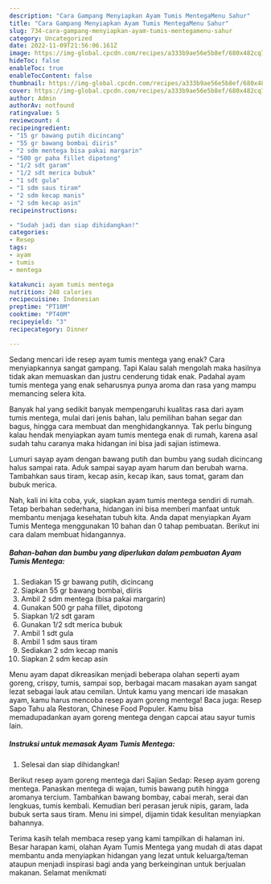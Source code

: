```yaml
---
description: "Cara Gampang Menyiapkan Ayam Tumis MentegaMenu Sahur"
title: "Cara Gampang Menyiapkan Ayam Tumis MentegaMenu Sahur"
slug: 734-cara-gampang-menyiapkan-ayam-tumis-mentegamenu-sahur
category: Uncategorized
date: 2022-11-09T21:56:06.161Z
image: https://img-global.cpcdn.com/recipes/a333b9ae56e5b8ef/680x482cq70/ayam-tumis-mentega-foto-resep-utama.jpg
hideToc: false
enableToc: true
enableTocContent: false
thumbnail: https://img-global.cpcdn.com/recipes/a333b9ae56e5b8ef/680x482cq70/ayam-tumis-mentega-foto-resep-utama.jpg
cover: https://img-global.cpcdn.com/recipes/a333b9ae56e5b8ef/680x482cq70/ayam-tumis-mentega-foto-resep-utama.jpg
author: Admin
authorAv: notfound
ratingvalue: 5
reviewcount: 4
recipeingredient:
- "15 gr bawang putih dicincang"
- "55 gr bawang bombai diiris"
- "2 sdm mentega bisa pakai margarin"
- "500 gr paha fillet dipotong"
- "1/2 sdt garam"
- "1/2 sdt merica bubuk"
- "1 sdt gula"
- "1 sdm saus tiram"
- "2 sdm kecap manis"
- "2 sdm kecap asin"
recipeinstructions:

- "Sudah jadi dan siap dihidangkan!"
categories:
- Resep
tags:
- ayam
- tumis
- mentega

katakunci: ayam tumis mentega 
nutrition: 248 calories
recipecuisine: Indonesian
preptime: "PT10M"
cooktime: "PT40M"
recipeyield: "3"
recipecategory: Dinner

---
```



Sedang mencari ide resep ayam tumis mentega yang enak? Cara menyiapkannya sangat gampang. Tapi Kalau salah mengolah maka hasilnya tidak akan memuaskan dan justru cenderung tidak enak. Padahal ayam tumis mentega yang enak seharusnya punya aroma dan rasa yang mampu memancing selera kita.


Banyak hal yang sedikit banyak mempengaruhi kualitas rasa dari ayam tumis mentega, mulai dari jenis bahan, lalu pemilihan bahan segar dan bagus, hingga cara membuat dan menghidangkannya. Tak perlu bingung kalau hendak menyiapkan ayam tumis mentega enak di rumah, karena asal sudah tahu caranya maka hidangan ini bisa jadi sajian istimewa.

Lumuri sayap ayam dengan bawang putih dan bumbu yang sudah dicincang halus sampai rata. Aduk sampai sayap ayam harum dan berubah warna. Tambahkan saus tiram, kecap asin, kecap ikan, saus tomat, garam dan bubuk merica.


Nah, kali ini kita coba, yuk, siapkan ayam tumis mentega sendiri di rumah. Tetap berbahan sederhana, hidangan ini bisa memberi manfaat untuk membantu menjaga kesehatan tubuh kita. Anda dapat menyiapkan Ayam Tumis Mentega menggunakan 10 bahan dan 0 tahap pembuatan. Berikut ini cara dalam membuat hidangannya.

<!--inarticleads1-->

##### Bahan-bahan dan bumbu yang diperlukan dalam pembuatan Ayam Tumis Mentega:

1. Sediakan 15 gr bawang putih, dicincang
1. Siapkan 55 gr bawang bombai, diiris
1. Ambil 2 sdm mentega (bisa pakai margarin)
1. Gunakan 500 gr paha fillet, dipotong
1. Siapkan 1/2 sdt garam
1. Gunakan 1/2 sdt merica bubuk
1. Ambil 1 sdt gula
1. Ambil 1 sdm saus tiram
1. Sediakan 2 sdm kecap manis
1. Siapkan 2 sdm kecap asin


Menu ayam dapat dikreasikan menjadi beberapa olahan seperti ayam goreng, crispy, tumis, sampai sop, berbagai macam masakan ayam sangat lezat sebagai lauk atau cemilan. Untuk kamu yang mencari ide masakan ayam, kamu harus mencoba resep ayam goreng mentega! Baca juga: Resep Sapo Tahu ala Restoran, Chinese Food Populer. Kamu bisa memadupadankan ayam goreng mentega dengan capcai atau sayur tumis lain. 

<!--inarticleads2-->

##### Instruksi untuk memasak Ayam Tumis Mentega:


1. Selesai dan siap dihidangkan!

Berikut resep ayam goreng mentega dari Sajian Sedap: Resep ayam goreng mentega. Panaskan mentega di wajan, tumis bawang putih hingga aromanya tercium. Tambahkan bawang bombay, cabai merah, serai dan lengkuas, tumis kembali. Kemudian beri perasan jeruk nipis, garam, lada bubuk serta saus tiram. Menu ini simpel, dijamin tidak kesulitan menyiapkan bahannya. 

Terima kasih telah membaca resep yang kami tampilkan di halaman ini. Besar harapan kami, olahan Ayam Tumis Mentega yang mudah di atas dapat membantu anda menyiapkan hidangan yang lezat untuk keluarga/teman ataupun menjadi inspirasi bagi anda yang berkeinginan untuk berjualan makanan. Selamat menikmati
